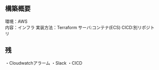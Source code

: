 ## 構築概要 
環境：AWS<br>
内容：インフラ 
実装方法：Terraform 
サーバ:コンテナ(ECS) 
CICD:別リポジトリ 

## 残 
・Cloudwatchアラーム 
・Slack 
・CICD 